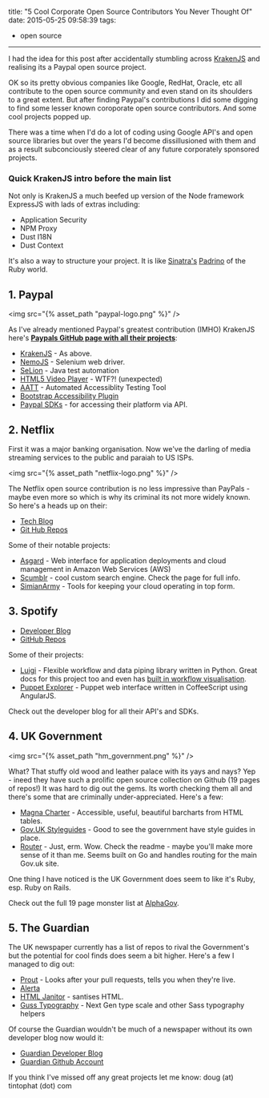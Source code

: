 title: "5 Cool Corporate Open Source Contributors You Never Thought Of"
date: 2015-05-25 09:58:39
tags: 
  - open source
---

I had the idea for this post after accidentally stumbling across [KrakenJS](http://krakenjs.com/) and realising its a Paypal open source project. 

OK so its pretty obvious companies like Google, RedHat, Oracle, etc all contribute to the open source community and even stand on its shoulders to a great extent. But after finding Paypal's contributions I did some digging to find some lesser known coroporate open source contributors. And some cool projects popped up.

There was a time when I'd do a lot of coding using Google API's and open source libraries but over the years I'd become dissillusioned with them and as a result subconciously steered clear of any future corporately sponsored projects.

### Quick KrakenJS intro before the main list
Not only is KrakenJS a much beefed up version of the Node framework ExpressJS with lads of extras including:

* Application Security
* NPM Proxy
* Dust I18N
* Dust Context

It's also a way to structure your project. It is like [Sinatra's](http://www.sinatrarb.com/) [Padrino](http://www.padrinorb.com/) of the Ruby world.

## 1. Paypal

<img src="{% asset_path "paypal-logo.png" %}" />

As I've already mentioned Paypal's greatest contribution (<acrnym title="In My Humble Opinion">IMHO</acronym>) KrakenJS here's **[Paypals GitHub page with all their projects](http://paypal.github.io/)**:

* [KrakenJS](http://krakenjs.com/) - As above.
* [NemoJS](http://paypal.github.io/nemo/) - Selenium web driver.
* [SeLion](http://selion.io/) - Java test automation
* [HTML5 Video Player](http://paypal.github.io/accessible-html5-video-player/) - WTF?! (unexpected)
* [AATT](http://github.com/paypal/AATT/) - Automated Accessiblity Testing Tool
* [Bootstrap Accessibility Plugin](http://paypal.github.io/bootstrap-accessibility-plugin/)
* [Paypal SDKs](http://paypal.github.io/sdk/) - for accessing their platform via API.

## 2. Netflix
First it was a major banking organisation. Now we've the darling of media streaming services to the public and paraiah to US ISPs.

<img src="{% asset_path "netflix-logo.png" %}" />

The Netflix open source contribution is no less impressive than PayPals - maybe even more so which is why its criminal its not more widely known. So here's a heads up on their:

* [Tech Blog](http://techblog.netflix.com/)
* [Git Hub Repos](https://github.com/Netflix)

Some of their notable projects:

* [Asgard](https://github.com/Netflix/asgard) - Web interface for application deployments and cloud management in Amazon Web Services (AWS)
* [Scumblr](https://github.com/Netflix/Scumblr) - cool custom search engine. Check the page for full info.
* [SimianArmy](https://github.com/Netflix/SimianArmy) - Tools for keeping your cloud operating in top form.


## 3. Spotify

* [Developer Blog](https://developer.spotify.com/)
* [GitHub Repos](https://github.com/spotify)

Some of their projects:
* [Luigi](https://github.com/spotify/luigi) - Flexible workflow and data piping library written in Python. Great docs for this project too and even has [built in workflow visualisation](https://raw.githubusercontent.com/spotify/luigi/master/doc/user_recs.png).
* [Puppet Explorer](https://github.com/spotify/puppetexplorer) - Puppet web interface written in CoffeeScript using AngularJS.

Check out the developer blog for all their API's and SDKs.

## 4. UK Government

<img src="{% asset_path "hm_government.png" %}" />

What? That stuffy old wood and leather palace with its yays and nays? Yep - ineed they have such a prolific open source collection on Github (19 pages of repos!) It was hard to dig out the gems. Its worth checking them all and there's some that are criminally under-appreciated. Here's a few:

* [Magna Charter](https://github.com/alphagov/magna-charta) - Accessible, useful, beautiful barcharts from HTML tables.
* [Gov.UK Styleguides](https://github.com/alphagov/styleguides) - Good to see the government have style guides in place.
* [Router](https://github.com/alphagov/router) - Just, erm. Wow. Check the readme - maybe you'll make more sense of it than me. Seems built on Go and handles routing for the main Gov.uk site.  

One thing I have noticed is the UK Government does seem to like it's Ruby, esp. Ruby on Rails.

Check out the full 19 page monster list at [AlphaGov](https://github.com/alphagov/).

## 5. The Guardian
The UK newspaper currently has a list of repos to rival the Government's but the potential for cool finds does seem a bit higher. Here's a few I managed to dig out:

* [Prout](https://github.com/guardian/prout) - Looks after your pull requests, tells you when they're live.
* [Alerta](https://github.com/guardian/alerta)
* [HTML Janitor](https://github.com/guardian/html-janitor) - santises HTML.
* [Guss Typography](https://github.com/guardian/guss-typography) - Next Gen type scale and other Sass typography helpers

Of course the Guardian wouldn't be much of a newspaper without its own developer blog now would it:

* [Guardian Developer Blog](http://www.theguardian.com/info/developer-blog)
* [Guardian Github Account](https://github.com/guardian)

If you think I've missed off any great projects let me know: doug (at) tintophat (dot) com